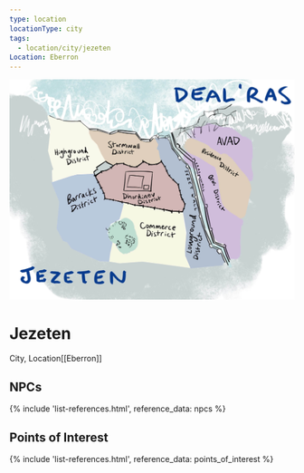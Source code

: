 ```yaml
---
type: location
locationType: city
tags:
  - location/city/jezeten
Location: Eberron
---
```

![](/assets/obsidian/Map%20of%20Jezeten.png)
# Jezeten
City, <span class="dataview inline-field"><span class="inline-field-key">Location</span><span class="inline-field-value">[[Eberron]]</span></span>


## NPCs
{% include 'list-references.html', reference_data: npcs %}

## Points of Interest
{% include 'list-references.html', reference_data: points_of_interest %}
